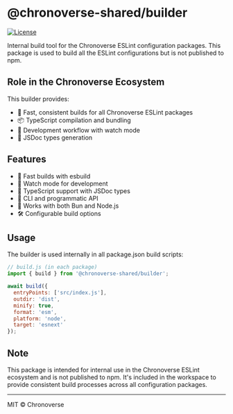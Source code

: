 # @chronoverse-shared/builder

[![License](https://img.shields.io/badge/license-MIT-4B32C3.svg)](LICENSE)

Internal build tool for the Chronoverse ESLint configuration packages. This package is used to build all the ESLint configurations but is not published to npm.

## Role in the Chronoverse Ecosystem

This builder provides:

- 🚀 Fast, consistent builds for all Chronoverse ESLint packages
- 📦 TypeScript compilation and bundling
- 🔄 Development workflow with watch mode
- 🧩 JSDoc types generation

## Features

- 🚀 Fast builds with esbuild
- 🔄 Watch mode for development
- 📘 TypeScript support with JSDoc types
- 🔧 CLI and programmatic API
- 🔀 Works with both Bun and Node.js
- 🛠️ Configurable build options

## Usage

The builder is used internally in all package.json build scripts:

```js
// build.js (in each package)
import { build } from '@chronoverse-shared/builder';

await build({
  entryPoints: ['src/index.js'],
  outdir: 'dist',
  minify: true,
  format: 'esm',
  platform: 'node',
  target: 'esnext'
});
```

## Note

This package is intended for internal use in the Chronoverse ESLint ecosystem and is not published to npm. It's included in the workspace to provide consistent build processes across all configuration packages.

---

MIT © Chronoverse
